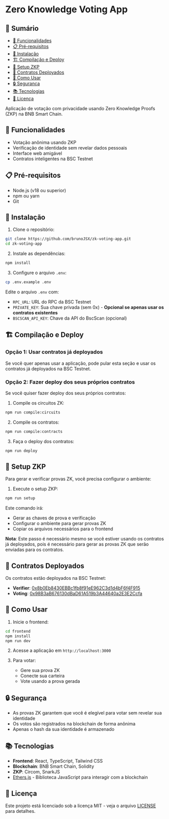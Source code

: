 # Zero Knowledge Voting App

## 📌 Sumário
- [🚀 Funcionalidades](#-funcionalidades)
- [📋 Pré-requisitos](#-pré-requisitos)
- [🔧 Instalação](#-instalação)
- [🏗️ Compilação e Deploy](#-compilação-e-deploy)
- [🔐 Setup ZKP](#-setup-zkp)
- [📝 Contratos Deployados](#-contratos-deployados)
- [🎯 Como Usar](#-como-usar)
- [🔒 Segurança](#-segurança)
- [📚 Tecnologias](#-tecnologias)
- [📄 Licença](#-licença)

Aplicação de votação com privacidade usando Zero Knowledge Proofs (ZKP) na BNB Smart Chain.

## 🚀 Funcionalidades

- Votação anônima usando ZKP
- Verificação de identidade sem revelar dados pessoais
- Interface web amigável
- Contratos inteligentes na BSC Testnet

## 📋 Pré-requisitos

- Node.js (v18 ou superior)
- npm ou yarn
- Git

## 🔧 Instalação

1. Clone o repositório:
```bash
git clone https://github.com/brunoJSX/zk-voting-app.git
cd zk-voting-app
```

2. Instale as dependências:
```bash
npm install
```

3. Configure o arquivo `.env`:
```bash
cp .env.example .env
```
Edite o arquivo `.env` com:
- `RPC_URL`: URL do RPC da BSC Testnet
- `PRIVATE_KEY`: Sua chave privada (sem 0x) - **Opcional se apenas usar os contratos existentes**
- `BSCSCAN_API_KEY`: Chave da API do BscScan (opcional)

## 🏗️ Compilação e Deploy

### Opção 1: Usar contratos já deployados
Se você quer apenas usar a aplicação, pode pular esta seção e usar os contratos já deployados na BSC Testnet.

### Opção 2: Fazer deploy dos seus próprios contratos
Se você quiser fazer deploy dos seus próprios contratos:

1. Compile os circuitos ZK:
```bash
npm run compile:circuits
```

2. Compile os contratos:
```bash
npm run compile:contracts
```

3. Faça o deploy dos contratos:
```bash
npm run deploy
```

## 🔐 Setup ZKP

Para gerar e verificar provas ZK, você precisa configurar o ambiente:

1. Execute o setup ZKP:
```bash
npm run setup
```

Este comando irá:
- Gerar as chaves de prova e verificação
- Configurar o ambiente para gerar provas ZK
- Copiar os arquivos necessários para o frontend

**Nota**: Este passo é necessário mesmo se você estiver usando os contratos já deployados, pois é necessário para gerar as provas ZK que serão enviadas para os contratos.

## 📝 Contratos Deployados

Os contratos estão deployados na BSC Testnet:

- **Verifier**: [0x8b0Eb8430EBBc1fb8f91eE962C3d1d4bF6f4F915](https://testnet.bscscan.com/address/0x8b0Eb8430EBBc1fb8f91eE962C3d1d4bF6f4F915)
- **Voting**: [0x98B3aB676130dBaD61A519b3A44640a2E3E2Ccfa](https://testnet.bscscan.com/address/0x98B3aB676130dBaD61A519b3A44640a2E3E2Ccfa)

## 🎯 Como Usar

1. Inicie o frontend:
```bash
cd frontend
npm install
npm run dev
```

2. Acesse a aplicação em `http://localhost:3000`

3. Para votar:
   - Gere sua prova ZK
   - Conecte sua carteira
   - Vote usando a prova gerada

## 🔒 Segurança

- As provas ZK garantem que você é elegível para votar sem revelar sua identidade
- Os votos são registrados na blockchain de forma anônima
- Apenas o hash da sua identidade é armazenado

## 📚 Tecnologias

- **Frontend**: React, TypeScript, Tailwind CSS
- **Blockchain**: BNB Smart Chain, Solidity
- **ZKP**: Circom, SnarkJS
- [Ethers.js](https://docs.ethers.io/v5/) - Biblioteca JavaScript para interagir com a blockchain

## 📄 Licença

Este projeto está licenciado sob a licença MIT - veja o arquivo [LICENSE](LICENSE) para detalhes. 